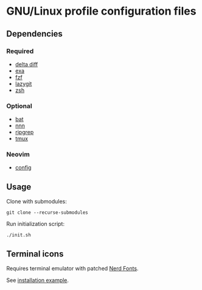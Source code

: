 # GNU/Linux profile configuration files

## Dependencies

### Required

- [delta diff](https://github.com/dandavison/delta#readme)
- [exa](https://github.com/ogham/exa#readme)
- [fzf](https://github.com/junegunn/fzf#readme)
- [lazygit](https://github.com/jesseduffield/lazygit#readme)
- [zsh](https://www.zsh.org/)

### Optional

- [bat](https://github.com/sharkdp/bat#readme)
- [nnn](https://github.com/jarun/nnn#readme)
- [ripgrep](https://github.com/BurntSushi/ripgrep#readme)
- [tmux](https://github.com/tmux/tmux#readme)

### Neovim

- [config](https://github.com/michalsvorc/nvim-basic-ide#readme)

## Usage

Clone with submodules:

```console
git clone --recurse-submodules
```

Run initialization script:

```console
./init.sh
```

## Terminal icons 

Requires terminal emulator with patched [Nerd Fonts](https://github.com/ryanoasis/nerd-fonts#readme). 

See [installation example](https://github.com/ryanoasis/nerd-fonts/tree/master/patched-fonts/Hack#linux).
